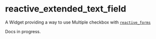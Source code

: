 # reactive_extended_text_field

A Widget providing a way to use Multiple checkbox with [`reactive_forms`](https://pub.dev/packages/reactive_forms)

Docs in progress.
